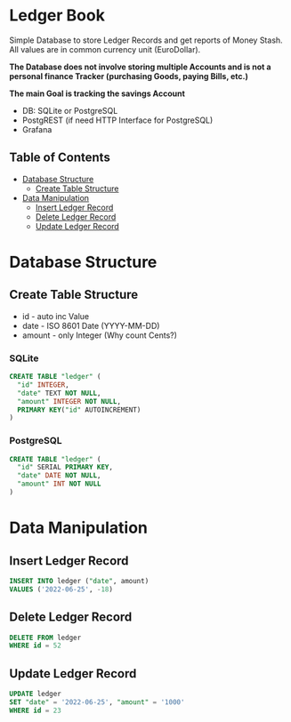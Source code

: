 # Ledger Book
Simple Database to store Ledger Records and get reports of Money Stash. All values are in common currency unit (EuroDollar).

**The Database does not involve storing multiple Accounts and is not a personal finance Tracker (purchasing Goods, paying Bills, etc.)**

**The main Goal is tracking the savings Account**

- DB: SQLite or PostgreSQL
- PostgREST (if need HTTP Interface for PostgreSQL)
- Grafana

##  Table of Contents
- [Database Structure](#database-structure)
  - [Create Table Structure](#create-table-structure)
- [Data Manipulation](#data-manipulation)
  - [Insert Ledger Record](#insert-ledger-record)
  - [Delete Ledger Record](#delete-ledger-record)
  - [Update Ledger Record](#update-ledger-record)

# Database Structure
## Create Table Structure

- id - auto inc Value
- date - ISO 8601 Date (YYYY-MM-DD)
- amount - only Integer (Why count Сents?)

### SQLite
```sql
CREATE TABLE "ledger" (
  "id" INTEGER,
  "date" TEXT NOT NULL,
  "amount" INTEGER NOT NULL,
  PRIMARY KEY("id" AUTOINCREMENT)
)
```

### PostgreSQL
```sql
CREATE TABLE "ledger" (
  "id" SERIAL PRIMARY KEY,
  "date" DATE NOT NULL,
  "amount" INT NOT NULL
)
```


# Data Manipulation 
## Insert Ledger Record
```sql
INSERT INTO ledger ("date", amount)
VALUES ('2022-06-25', -18)
```

## Delete Ledger Record
```sql
DELETE FROM ledger
WHERE id = 52
```

## Update Ledger Record
```sql
UPDATE ledger
SET "date" = '2022-06-25', "amount" = '1000'
WHERE id = 23
```
